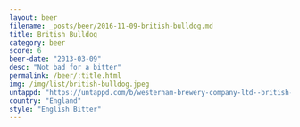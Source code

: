 ```yaml
---
layout: beer
filename: _posts/beer/2016-11-09-british-bulldog.md
title: British Bulldog
category: beer
score: 6
beer-date: "2013-03-09"
desc: "Not bad for a bitter"
permalink: /beer/:title.html
img: /img/list/british-bulldog.jpeg
untappd: "https://untappd.com/b/westerham-brewery-company-ltd--british-bulldog/44784"
country: "England"
style: "English Bitter"
---
```

